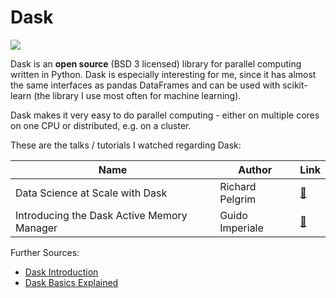 # Dask

![](https://docs.dask.org/en/latest/_images/dask_horizontal.svg)

Dask is an **open source** (BSD 3 licensed) library for parallel computing written in Python. Dask is especially interesting for me, since it has almost the same interfaces as pandas DataFrames and can be used with scikit-learn (the library I use most often for machine learning).

Dask makes it very easy to do parallel computing - either on multiple cores on one CPU or distributed, e.g. on a cluster.

These are the talks / tutorials I watched regarding Dask:

| Name                                       | Author          | Link                                        |
|--------------------------------------------|-----------------|---------------------------------------------|
| Data Science at Scale with Dask            | Richard Pelgrim | [🔗](https://2022.pycon.de/program/RTPEWV/) |
| Introducing the Dask Active Memory Manager | Guido Imperiale | [🔗](https://2022.pycon.de/program/MZUDYP/) |

Further Sources:

* [Dask Introduction](https://www.youtube.com/watch?v=nnndxbr_Xq4)
* [Dask Basics Explained](https://www.youtube.com/watch?v=VVuaMl1x10Q)